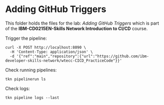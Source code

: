 # Adding GitHub Triggers

This folder holds the files for the lab: _Adding GitHub Triggers_ which is part of the **IBM-CD0215EN-Skills Network Introduction to CI/CD** course.

Trigger the pipeline:

```shell
curl -X POST http://localhost:8090 \
  -H 'Content-Type: application/json' \
  -d '{"ref":"main","repository":{"url":"https://github.com/ibm-developer-skills-network/wtecc-CICD_PracticeCode"}}'
```

Check running pipelines:

```shell
tkn pipelinerun ls
```

Check logs:

```shell
tkn pipeline logs --last
```
